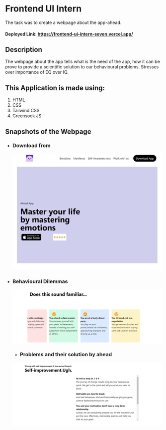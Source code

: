 # Frontend UI Intern 
 The task was to create a webpage about the app-ahead.
 #### Deployed Link: https://frontend-ui-intern-seven.vercel.app/

 ## Description
 The webpage about the app tells what is the need of the app, how it can be prove to provide a scientific solution to our behavioural problems. Stresses over importance of EQ over IQ.
 ## This Application is made using:
 1. HTML
 2. CSS
 3. Tailwind CSS
 4. Greensock JS
## Snapshots of the Webpage
* ### Download from

   ![Screenshot](Download.png)
 * ### Behavioural Dilemmas

   ![Screenshot](behaviour.png)
   * ### Problems and their solution by ahead

   ![Screenshot](solution.png)
